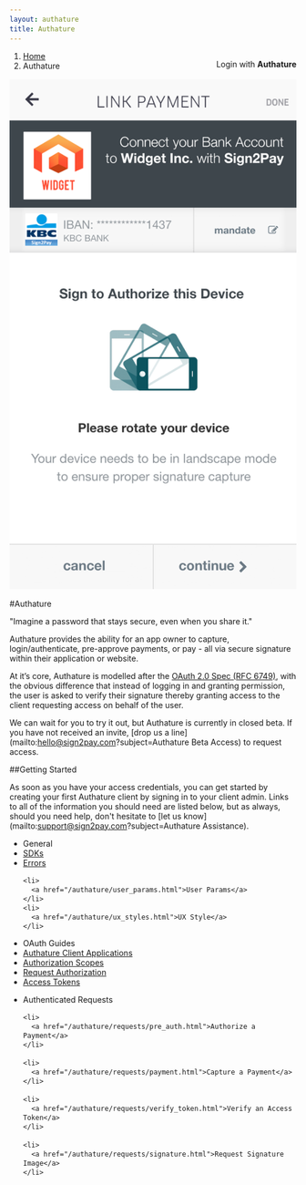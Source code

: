 ```yaml
---
layout: authature
title: Authature
---
```


<p style="text-align:center; float:right;">
  <a class="btn btn-flat btn-labeled btn-info btn-lg btn-quick text-lg text-slim" data-ux="inline">
    <span class="btn-label icon fa fa-lock"></span>
    <span class="sk-text">
      Login with
      <strong>Authature</strong>
    </span>
  </a>
</p>

<ol class="breadcrumb">
  <li><a href="/">Home</a></li>
  <li>Authature</li>
</ol>

<div class="sign-thumb">
  <img src="/images/authature/4.rotate.png">
</div>

#Authature

<div class="tagline">
  "Imagine a password that stays secure, even when you share it."
</div>

Authature provides the ability for an app owner to capture, login/authenticate, pre-approve payments, or pay - all via secure signature within their application or website.

At it’s core, Authature is modelled after the <a href="https://tools.ietf.org/html/rfc6749" target="_blank">OAuth 2.0 Spec (RFC 6749)</a>, with the obvious difference that instead of logging in and granting permission, the user is asked to verify their signature thereby granting access to the client requesting access on behalf of the user.

We can wait for you to try it out, but Authature is currently in closed beta. If you have not received an invite, [drop us a line](mailto:hello@sign2pay.com?subject=Authature Beta Access) to request access.



##Getting Started


As soon as you have your access credentials, you can get started by creating your first Authature client by
<a onclick="alert('Sorry, but this is a closed beta for now')">signing in</a> to your client admin. Links to all of the information you should need are listed below, but as always, should you need help, don't hesitate to [let us know](mailto:support@sign2pay.com?subject=Authature Assistance).

<div class="link-lists">
  <ul class="link-list">
    <li class="link-list-title">General</li>
    <li>
      <a href="/authature/sdks/index.html">SDKs</a>
    </li>
    <li>
      <a href="/authature/error_responses.html">Errors</a>
    </li>

    <li>
      <a href="/authature/user_params.html">User Params</a>
    </li>
    <li>
      <a href="/authature/ux_styles.html">UX Style</a>
    </li>

  </ul>


  <ul class="link-list">
    <li class="link-list-title">OAuth Guides</li>
    <li>
      <a href="/authature/clients.html">Authature Client Applications</a>
    </li>
    <li>
      <a href="/authature/scopes/index.html">Authorization Scopes</a>
    </li>
    <li>
      <a href="/authature/access_grants.html">Request Authorization</a>
    </li>
    <li>
      <a href="/authature/access_tokens.html">Access Tokens</a>
    </li>
  </ul>


  <ul class="link-list">
    <li class="link-list-title">Authenticated Requests</li>

    <li>
      <a href="/authature/requests/pre_auth.html">Authorize a Payment</a>
    </li>

    <li>
      <a href="/authature/requests/payment.html">Capture a Payment</a>
    </li>

    <li>
      <a href="/authature/requests/verify_token.html">Verify an Access Token</a>
    </li>

    <li>
      <a href="/authature/requests/signature.html">Request Signature Image</a>
    </li>
  </ul>
</div>
<script type="text/javascript">
  (function() {
    $(function() {
      var config;
      config = {
        authature_site: "app.staging2pay.com",
        client_id: "c509fd593742b6b08adf4f0b41a4801c",
        response_type: "code",
        redirect_uri: "http://authature.com/oauth/callback",
        state: '60208d752c576baad4839fa4ef401472d735f2e160af8d78342f5af8b0bd537b',
        device_uid: 'f815c953ad712af1448679b90a4973e5a8544e4a886f686ed901654aa3f0b143',
        complete: function() {
          alert("Authature Complete");
        }
      };
      $(".btn-quick").on("click", function(e) {
        var authatureClient;
        e.preventDefault();
        config.scope = "authenticate";
        config.ux_style = "popup";
        return authatureClient = new window.authature.Client(config);
      });
    });

  }).call(this);

</script>